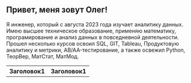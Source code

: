 <h2>Привет, меня зовут Олег!</h2>

Я инженер, который c августа 2023 года изучает аналитику данных. Имею высшее техническое образование, 
применяю математику, програмирование и анализ данных в повседневной деятельности.
Прошел несколько курсов освоил SQL, GIT, Tableau, Продуктовую аналитику и метрики, AB/AA-тестирование, 
а также освежил Python, ТеорВер, МатСтат, МатМод.













<table>
  <tr>
    <th>Заголовок1</th>
    <th>Заголовок1</th>
  </tr>
<!--
**mikhalevoe/mikhalevoe** is a ✨ _special_ ✨ repository because its `README.md` (this file) appears on your GitHub profile.

Here are some ideas to get you started:

- 🔭 I’m currently working on ...
- 🌱 I’m currently learning ...
- 👯 I’m looking to collaborate on ...
- 🤔 I’m looking for help with ...
- 💬 Ask me about ...
- 📫 How to reach me: ...
- 😄 Pronouns: ...
- ⚡ Fun fact: ...
-->
